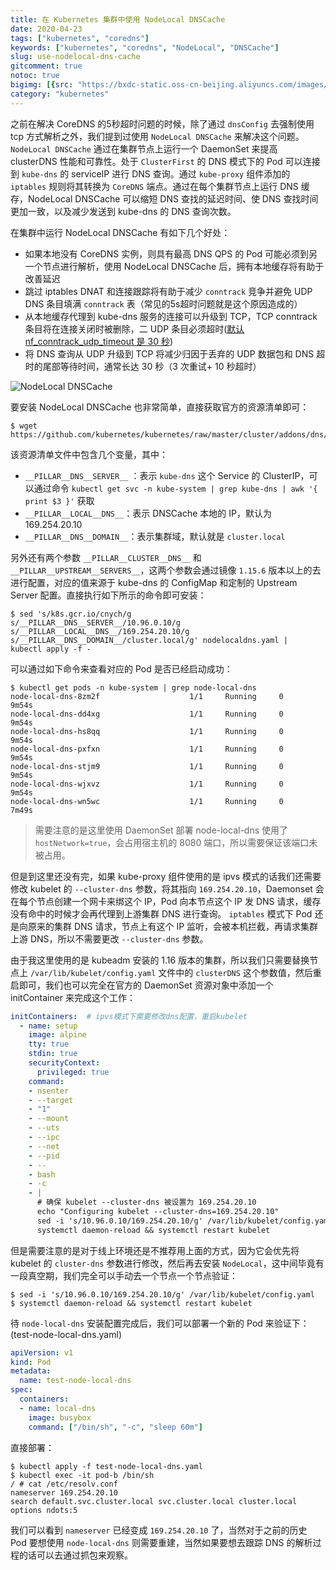 ```yaml
---
title: 在 Kubernetes 集群中使用 NodeLocal DNSCache
date: 2020-04-23
tags: ["kubernetes", "coredns"]
keywords: ["kubernetes", "coredns", "NodeLocal", "DNSCache"]
slug: use-nodelocal-dns-cache
gitcomment: true
notoc: true
bigimg: [{src: "https://bxdc-static.oss-cn-beijing.aliyuncs.com/images/20200423130200.png", desc: "Cairns City QLD, Australia"}]
category: "kubernetes"
---
```

之前在解决 CoreDNS 的5秒超时问题的时候，除了通过 `dnsConfig` 去强制使用 tcp 方式解析之外，我们提到过使用 `NodeLocal DNSCache` 来解决这个问题。`NodeLocal DNSCache` 通过在集群节点上运行一个 DaemonSet 来提高 clusterDNS 性能和可靠性。处于 `ClusterFirst` 的 DNS 模式下的 Pod 可以连接到 `kube-dns` 的 serviceIP 进行 DNS 查询。通过 `kube-proxy` 组件添加的 `iptables` 规则将其转换为 `CoreDNS` 端点。通过在每个集群节点上运行 DNS 缓存，NodeLocal DNSCache 可以缩短 DNS 查找的延迟时间、使 DNS 查找时间更加一致，以及减少发送到 kube-dns 的 DNS 查询次数。

<!--more-->

在集群中运行 NodeLocal DNSCache 有如下几个好处：

* 如果本地没有 CoreDNS 实例，则具有最高 DNS QPS 的 Pod 可能必须到另一个节点进行解析，使用 NodeLocal DNSCache 后，拥有本地缓存将有助于改善延迟
* 跳过 iptables DNAT 和连接跟踪将有助于减少 `conntrack` 竞争并避免 UDP DNS 条目填满 `conntrack` 表（常见的5s超时问题就是这个原因造成的）
* 从本地缓存代理到 kube-dns 服务的连接可以升级到 TCP，TCP conntrack 条目将在连接关闭时被删除，二 UDP 条目必须超时([默认 nf_conntrack_udp_timeout 是 30 秒](https://www.kernel.org/doc/Documentation/networking/nf_conntrack-sysctl.txt))
* 将 DNS 查询从 UDP 升级到 TCP 将减少归因于丢弃的 UDP 数据包和 DNS 超时的尾部等待时间，通常长达 30 秒（3 次重试+ 10 秒超时）


![NodeLocal DNSCache](https://bxdc-static.oss-cn-beijing.aliyuncs.com/images/20200423111434.png)

要安装 NodeLocal DNSCache 也非常简单，直接获取官方的资源清单即可：
```shell
$ wget https://github.com/kubernetes/kubernetes/raw/master/cluster/addons/dns/nodelocaldns/nodelocaldns.yaml
```

该资源清单文件中包含几个变量，其中：

* `__PILLAR__DNS__SERVER__` ：表示 `kube-dns` 这个 Service 的 ClusterIP，可以通过命令 `kubectl get svc -n kube-system | grep kube-dns | awk '{ print $3 }'` 获取
* `__PILLAR__LOCAL__DNS__`：表示 DNSCache 本地的 IP，默认为 169.254.20.10
* `__PILLAR__DNS__DOMAIN__`：表示集群域，默认就是 `cluster.local`

另外还有两个参数 `__PILLAR__CLUSTER__DNS__` 和 `__PILLAR__UPSTREAM__SERVERS__`，这两个参数会通过镜像 `1.15.6` 版本以上的去进行配置，对应的值来源于 kube-dns 的 ConfigMap 和定制的 Upstream Server 配置。直接执行如下所示的命令即可安装：
```shell
$ sed 's/k8s.gcr.io/cnych/g
s/__PILLAR__DNS__SERVER__/10.96.0.10/g
s/__PILLAR__LOCAL__DNS__/169.254.20.10/g
s/__PILLAR__DNS__DOMAIN__/cluster.local/g' nodelocaldns.yaml |
kubectl apply -f -
```

可以通过如下命令来查看对应的 Pod 是否已经启动成功：
```shell
$ kubectl get pods -n kube-system | grep node-local-dns
node-local-dns-8zm2f                    1/1     Running     0          9m54s
node-local-dns-dd4xg                    1/1     Running     0          9m54s
node-local-dns-hs8qq                    1/1     Running     0          9m54s
node-local-dns-pxfxn                    1/1     Running     0          9m54s
node-local-dns-stjm9                    1/1     Running     0          9m54s
node-local-dns-wjxvz                    1/1     Running     0          9m54s
node-local-dns-wn5wc                    1/1     Running     0          7m49s
```

> 需要注意的是这里使用 DaemonSet 部署 node-local-dns 使用了 `hostNetwork=true`，会占用宿主机的 8080 端口，所以需要保证该端口未被占用。

但是到这里还没有完，如果 kube-proxy 组件使用的是 ipvs 模式的话我们还需要修改 kubelet 的 `--cluster-dns` 参数，将其指向 `169.254.20.10`，Daemonset 会在每个节点创建一个网卡来绑这个 IP，Pod 向本节点这个 IP 发 DNS 请求，缓存没有命中的时候才会再代理到上游集群 DNS 进行查询。
`iptables` 模式下 Pod 还是向原来的集群 DNS 请求，节点上有这个 IP 监听，会被本机拦截，再请求集群上游 DNS，所以不需要更改 `--cluster-dns` 参数。

<!--adsense-text-->

由于我这里使用的是 kubeadm 安装的 1.16 版本的集群，所以我们只需要替换节点上 `/var/lib/kubelet/config.yaml` 文件中的 `clusterDNS` 这个参数值，然后重启即可，我们也可以完全在官方的 DaemonSet 资源对象中添加一个 initContainer 来完成这个工作：
```yaml
initContainers:  # ipvs模式下需要修改dns配置，重启kubelet
  - name: setup
    image: alpine
    tty: true
    stdin: true
    securityContext:
      privileged: true
    command:
    - nsenter
    - --target
    - "1"
    - --mount
    - --uts
    - --ipc
    - --net
    - --pid
    - --
    - bash
    - -c
    - |
      # 确保 kubelet --cluster-dns 被设置为 169.254.20.10
      echo "Configuring kubelet --cluster-dns=169.254.20.10"
      sed -i 's/10.96.0.10/169.254.20.10/g' /var/lib/kubelet/config.yaml
      systemctl daemon-reload && systemctl restart kubelet
```

但是需要注意的是对于线上环境还是不推荐用上面的方式，因为它会优先将 kubelet 的 `cluster-dns` 参数进行修改，然后再去安装 `NodeLocal`，这中间毕竟有一段真空期，我们完全可以手动去一个节点一个节点验证：
```shell
$ sed -i 's/10.96.0.10/169.254.20.10/g' /var/lib/kubelet/config.yaml
$ systemctl daemon-reload && systemctl restart kubelet
```

待 `node-local-dns` 安装配置完成后，我们可以部署一个新的 Pod 来验证下：(test-node-local-dns.yaml)
```yaml
apiVersion: v1
kind: Pod
metadata:
  name: test-node-local-dns
spec:
  containers:
  - name: local-dns
    image: busybox
    command: ["/bin/sh", "-c", "sleep 60m"]
```

直接部署：
```shell
$ kubectl apply -f test-node-local-dns.yaml
$ kubectl exec -it pod-b /bin/sh
/ # cat /etc/resolv.conf
nameserver 169.254.20.10
search default.svc.cluster.local svc.cluster.local cluster.local
options ndots:5
```

我们可以看到 `nameserver` 已经变成 `169.254.20.10` 了，当然对于之前的历史 Pod 要想使用 `node-local-dns` 则需要重建，当然如果要想去跟踪 DNS 的解析过程的话可以去通过抓包来观察。

<!--adsense-self-->
